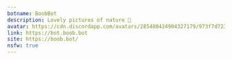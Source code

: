 ```yaml
---
botname: BoobBot
description: Lovely pictures of nature 🍑
avatar: https://cdn.discordapp.com/avatars/285480424904327179/973f7d7236bebfe8e55222eb08207f76.png
link: https://bot.boob.bot
site: https://boob.bot/
nsfw: true
---
```

